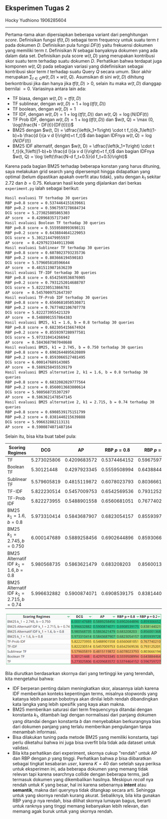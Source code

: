 ## Eksperimen Tugas 2

Hocky Yudhiono
1906285604

---

Pertama-tama akan dipersiapkan beberapa variant dari penghitungan *score*.  Definisikan fungsi $tf(t, D)$ sebagai term frequency untuk suatu term $t$ pada dokumen $D$. Definisikan pula fungsi $DF(t)$ yaitu frekuensi dokumen yang memiliki term $t$. Definisikan $N$ sebagai banyaknya dokumen yang ada dalam data set. Definisikan pula score $w(t, D)$ yang merupakan kontribusi skor suatu term terhadap suatu dokumen $D$. Perhatikan bahwa terdapat juga komponen $w(t, Q)$ pada sebagian variasi yang didefinisikan sebagai kontribusi skor term $t$ terhadap suatu Query $Q$ secara umum. Skor akhir merupakan $\sum_{t\in Q} w(t, D) \times w(t, Q)$. Asumsikan di sini $w(t, D)$ dihitung berkontribusi jika dan hanya jika $tf(t, D) > 0$, selain itu maka $w(t, D)$ dianggap bernilai $= 0$. Variasinya antara lain ada:

- TF biasa, dengan $w(t, D) = tf(t, D)$
- TF sublinear, dengan $w(t, D) = 1 + \log(tf(t, D))$
- TF boolean, dengan $w(t, D) = 1$
- TF IDF, dengan $w(t, D) = 1 + \log(tf(t, D))$ dan $w(t, Q) = \log(N/DF(t))$
- TF Prob IDF, dengan $w(t, D) = 1 + \log(tf(t, D))$ dan $w(t, Q) = \max (0, \log(\frac{N - DF(t)}{DF(t)}))$
- BM25 dengan $w(t, D) =  \dfrac{\left(k_1+1\right) \cdot t f_t}{k_1\left((1-b)+b \frac{d l}{a v d l}\right)+t f_t}$ dan bagian IDFnya $w(t, Q) = \log(N/DF(t))$
- BM25 IDF alternatif, dengan $w(t, D) =  \dfrac{\left(k_1+1\right) \cdot t f_t}{k_1\left((1-b)+b \frac{d l}{a v d l}\right)+t f_t}$ dan bagian IDFnya $w(t, Q) = \log \left(\frac{N-d f_t+0.5}{d f_t+0.5}\right)$

Karena pada bagian BM25 terhadap beberapa konstan yang harus dituning, saya melakukan grid search yang dipersempit hingga didapatkan yang optimal (belum dipastikan apakah overfit atau tidak), yaitu dengan $k_1$ sekitar $2.72$ dan $b = 0.75$. Keluaran hasil kode yang dijalankan dari berkas `experiment.py` ialah sebagai berikut:

```
Hasil evaluasi TF terhadap 30 queries
RBP p=0.8 score = 0.5374464151639661
RBP p=0.2 score = 0.5967597278684734
DCG score = 5.273025805865303
AP score  = 0.420968357173497
Hasil evaluasi Boolean TF terhadap 30 queries
RBP p=0.8 score = 0.5559508993698131
RBP p=0.2 score = 0.6438844641229053
DCG score = 5.301214479955937
AP score  = 0.42979233449113946
Hasil evaluasi Sublinear TF terhadap 30 queries
RBP p=0.8 score = 0.6078023793235736
RBP p=0.2 score = 0.803666194590183
DCG score = 5.579605818596644
AP score  = 0.4815119871636239
Hasil evaluasi TF-IDF terhadap 30 queries
RBP p=0.8 score = 0.6542569536076905
RBP p=0.2 score = 0.7931252014688707
DCG score = 5.822230513866781
AP score  = 0.5457009752647397
Hasil evaluasi TF-Prob IDF terhadap 30 queries
RBP p=0.8 score = 0.6560681050530871
RBP p=0.2 score = 0.7677402106707778
DCG score = 5.822273955421329
AP score  = 0.5488901557864383
Hasil evaluasi BM25, k1 = 1.6, b = 0.8 terhadap 30 queries
RBP p=0.8 score = 0.6823054156674924
RBP p=0.2 score = 0.8559397280977581
DCG score = 5.973310414266942
AP score  = 0.5843687907048688
Hasil evaluasi BM25, k1 = 2.745, b = 0.750 terhadap 30 queries
RBP p=0.8 score = 0.6902644895620809
RBP p=0.2 score = 0.8593066527481495
DCG score = 6.000147689143085
AP score  = 0.5889258455539179
Hasil evaluasi BM25 alternative 2, k1 = 1.6, b = 0.8 terhadap 30 queries
RBP p=0.8 score = 0.6832082029777564
RBP p=0.2 score = 0.8560013683800614
DCG score = 5.980568735307297
AP score  = 0.5863621478547145
Hasil evaluasi BM25 alternative 2, k1 = 2.715, b = 0.74 terhadap 30 queries
RBP p=0.8 score = 0.6908539175151799
RBP p=0.2 score = 0.8381440215639888
DCG score = 5.996632882113131
AP score  = 0.5900874071487164
```

Selain itu, bisa kita buat tabel pula:

| Scoring Regimes                             | DCG           | AP             | RBP $p = 0.8$  | RBP $p = 0.2$ |
| ------------------------------------------- | ------------- | -------------- | -------------- | ------------- |
| TF                                          | $5.273025806$ | $0.4209683572$ | $0.5374464152$ |  $0.596759727868$             |
| Boolean TF                                  | $5.30121448$  | $0.4297923345$ | $0.5559508994$ |  $0.643884464122$             |
| Sublinear TF                                | $5.579605819$ | $0.4815119872$ | $0.6078023793$ |  $0.80366619459$             |
| TF-IDF                                      | $5.822230514$ | $0.5457009753$ | $0.6542569536$ |  $0.793125201468$             |
| TF-Prob IDF                                 | $5.822273955$ | $0.5488901558$ | $0.6560681051$ |  $0.767740210670$             |
| BM25 $k_1 = 1.6, b = 0.8$                   | $5.973310414$ | $0.5843687907$ | $0.6823054157$ |  $0.855939728097$             |
| BM25 $k_1 = 2.745, b = 0.750$               | $6.000147689$ | $0.5889258456$ | $0.6902644896$ |  $0.859306652748$             |
| BM25 Alternatif IDF $k_1 = 1.6, b = 0.8$    | $5.980568735$ | $0.5863621479$ | $0.683208203$  |  $0.856001368380$             |
| BM25 Alternatif IDF $k_1 = 2.715, b = 0.74$ | $5.996632882$ | $0.5900874071$ | $0.6908539175$ |  $0.838144021563$             |

![image-20221012003233489](./assets/image-20221012003233489.png)

Bila diurutkan berdasarkan skornya dari yang tertinggi ke yang terendah, kita mengetahui bahwa:

- IDF berperan penting dalam meningkatkan skor, alasannya ialah karena IDF memberikan konteks kepentingan terms, misalnya stopwords yang katanya lebih pasaran bobotnya akan dinilai lebih rendah dibandingkan kata langka yang lebih spesifik yang kaya akan makna.
- BM25 memberikan saturasi dari term frequencynya ditandai dengan konstanta $k_1$, ditambah lagi dengan normalisasi dari panjang dokumen yang ditandai dengan konstanta $b$ dan menyebabkan berkurangnya bias dari dokumen panjang yang terlalu memberikan pengulangan tanpa menambah informasi.
- Bisa dilakukan tuning pada metode BM25 yang memiliki konstanta, tapi perlu diketahui bahwa ini juga bisa overfit bila tidak ada dataset untuk validasi.
- Bila kita perhatikan dari experiment, skornya cukup "rendah" untuk AP dan RBP dengan $p$ yang tinggi. Perhatikan bahwa $p$ bisa diibaratkan sebagai tingkat kesabaran *user*, karena $K = 40$ dan setelah saya periksa untuk eksperimen ini, ada beberapa dokumen yang memang tidak relevan tapi karena searchnya collide dengan beberapa terms, jadi termasuk dokumen yang dikembalikan hasilnya. Meskipun *recall* nya rendah untuk $K$ yang besar, hal ini karena sebenarnya **intent** atau **semantik**, makna dari querynya tidak ditangkap secara arti. Sehingga untuk yang skornya rendah kurang akurat. Sebaliknya, bila kita gunakan RBP yang $p$ nya rendah, bisa dilihat skornya lumayan bagus, berarti untuk ranknya yang tinggi memang kebanyakan lebih relevan, dan memang agak buruk untuk yang skornya rendah.



